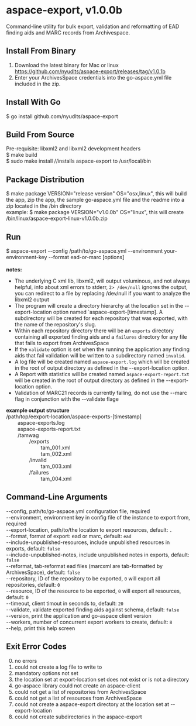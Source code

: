 aspace-export, v1.0.0b
=============
Command-line utility for bulk export, validation and reformatting of EAD finding aids and MARC records from Archivespace.

Install From Binary
-------------------
1. Download the latest binary for Mac or linux https://github.com/nyudlts/aspace-export/releases/tag/v1.0.1b
3. Enter your ArchivesSpace credentials into the go-aspace.yml file included in the zip.

Install With Go
---------------
$ go install github.com/nyudlts/aspace-export

Build From Source
-----------------
Pre-requisite: libxml2 and libxml2 development headers<br>
$ make build<br>
$ sudo make install //installs aspace-export to /usr/local/bin

Package Distribution
-----------------
$ make package VERSION="release version" OS="osx,linux", this will build the app, zip the app, the sample go-aspace.yml file and the readme into a zip located in the /bin directory<br>
example: $ make package VERSION="v1.0.0b" OS="linux", this will create /bin/linux/aspace-export-linux-v1.0.0b.zip

Run
---
$ aspace-export --config /path/to/go-aspace.yml --environment your-environment-key --format ead-or-marc [options] 
<br><br>**notes:**
* The underlying C xml lib, libxml2, will output voluminous, and not always helpful, info about xml errors to stderr, `2> /dev/null` ignores the output, you can redirect to a file by replacing /dev/null if you want to analyze the libxml2 output 
* The program will create a directory hierarchy at the location set in the --export-location option named `aspace-export-[timestamp]. A subdirectory will be created for each repository that was exported, with the name of the repository's slug.
* Within each repository directory there will be an `exports` directory containing all exported finding aids and a `failures` directory for any file that fails to export from ArchivesSpace
* If the `validate` option is set when the running the application any finding aids that fail validation will be written to a subdirectory named `invalid`.
* A log file will be created named `aspace-export.log` which will be created in the root of output directory as defined in the --export-location option.
* A Report with statistics will be created named `aspace-export-report.txt` will be created in the root of output directory as defined in the --export-location option.
* Validation of MARC21 records is currently failing, do not use the --marc flag in conjunction with the --validate flage


**example output structure**<br>
/path/top/eexport-location/aspace-exports-[timestamp]<br>
&nbsp;&nbsp;&nbsp;&nbsp;&nbsp;&nbsp;&nbsp;&nbsp;aspace-exports.log<br>
&nbsp;&nbsp;&nbsp;&nbsp;&nbsp;&nbsp;&nbsp;&nbsp;aspace-exports-report.txt<br>
&nbsp;&nbsp;&nbsp;&nbsp;&nbsp;&nbsp;&nbsp;&nbsp;/tamwag<br>
&nbsp;&nbsp;&nbsp;&nbsp;&nbsp;&nbsp;&nbsp;&nbsp;&nbsp;&nbsp;&nbsp;&nbsp;&nbsp;&nbsp;&nbsp;&nbsp;/exports<br>
&nbsp;&nbsp;&nbsp;&nbsp;&nbsp;&nbsp;&nbsp;&nbsp;&nbsp;&nbsp;&nbsp;&nbsp;&nbsp;&nbsp;&nbsp;&nbsp;&nbsp;&nbsp;&nbsp;&nbsp;&nbsp;&nbsp;&nbsp;&nbsp;tam_001.xml<br>
&nbsp;&nbsp;&nbsp;&nbsp;&nbsp;&nbsp;&nbsp;&nbsp;&nbsp;&nbsp;&nbsp;&nbsp;&nbsp;&nbsp;&nbsp;&nbsp;&nbsp;&nbsp;&nbsp;&nbsp;&nbsp;&nbsp;&nbsp;&nbsp;tam_002.xml<br>
&nbsp;&nbsp;&nbsp;&nbsp;&nbsp;&nbsp;&nbsp;&nbsp;&nbsp;&nbsp;&nbsp;&nbsp;&nbsp;&nbsp;&nbsp;&nbsp;/invalid<br>
&nbsp;&nbsp;&nbsp;&nbsp;&nbsp;&nbsp;&nbsp;&nbsp;&nbsp;&nbsp;&nbsp;&nbsp;&nbsp;&nbsp;&nbsp;&nbsp;&nbsp;&nbsp;&nbsp;&nbsp;&nbsp;&nbsp;&nbsp;&nbsp;tam_003.xml<br>
&nbsp;&nbsp;&nbsp;&nbsp;&nbsp;&nbsp;&nbsp;&nbsp;&nbsp;&nbsp;&nbsp;&nbsp;&nbsp;&nbsp;&nbsp;&nbsp;/failures<br>
&nbsp;&nbsp;&nbsp;&nbsp;&nbsp;&nbsp;&nbsp;&nbsp;&nbsp;&nbsp;&nbsp;&nbsp;&nbsp;&nbsp;&nbsp;&nbsp;&nbsp;&nbsp;&nbsp;&nbsp;&nbsp;&nbsp;&nbsp;&nbsp;tam_004.xml<br>

Command-Line Arguments
----------------------
--config, path/to/go-aspace.yml configuration file, required<br>
--environment, environment key in config file of the instance to export from, required<br>
--export-location, path/to/the location to export resources, default: `.`<br>
--format, format of export: ead or marc, default: `ead`<br>
--include-unpublished-resources, include unpublished resources in exports, default: `false`<br>
--include-unpublished-notes, include unpublished notes in exports, default: `false`<br>
--reformat, tab-reformat ead files (marcxml are tab-formatted by ArchivesSpace), default: `false`<br>
--repository, ID of the repository to be exported, `0` will export all repositories, default: `0`<br>
--resource, ID of the resource to be exported, `0` will export all resources, default: `0`<br>
--timeout, client timout in seconds to, default: `20`<br>
--validate, validate exported finding aids against schema, default: `false`<br>
--version, print the application and go-aspace client version<br>
--workers, number of concurrent export workers to create, default: `8`<br>
--help, print this help screen<br>

Exit Error Codes
----------------
0. no errors
1. could not create a log file to write to
2. mandatory options not set
3. the location set at export-location set does not exist or is not a directory
4. go-aspace library could not create an aspace-client 
5. could not get a list of repositories from ArchivesSpace
6. could not get a list of resources from ArchivesSpace
7. could not create a aspace-export directory at    the location set at --export-location 
8. could not create subdirectories in the aspace-export 



